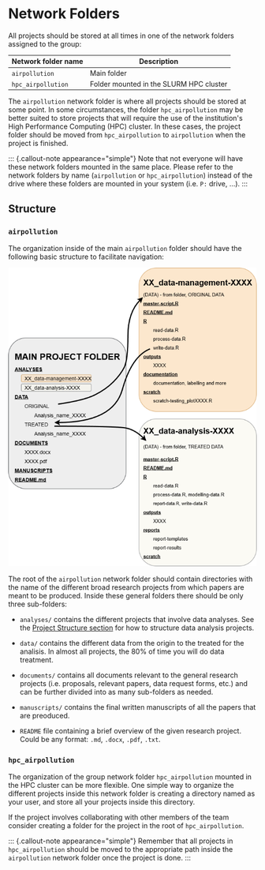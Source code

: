 # Network Folders

All projects should be stored at all times in one of the network folders assigned to the group:

| Network folder name | Description                             |
|---------------------|-----------------------------------------|
| `airpollution`      | Main folder                             |
| `hpc_airpollution`  | Folder mounted in the SLURM HPC cluster |

The `airpollution` network folder is where all projects should be stored at some point. In some circumstances, the folder `hpc_airpollution` may be better suited to store projects that will require the use of the institution's High Performance Computing (HPC) cluster. In these cases, the project folder should be moved from `hpc_airpollution` to `airpollution` when the project is finished.

::: {.callout-note appearance="simple"}
Note that not everyone will have these network folders mounted in the same place. Please refer to the network folders by name (`airpollution` or `hpc_airpollution`) instead of the drive where these folders are mounted in your system (i.e. `P:` drive, ...).
:::

## Structure

### `airpollution`

The organization inside of the main `airpollution` folder should have the following basic structure to facilitate navigation:

![](DIAGRAM_PROYECT_ESTRUCTURE.png)

The root of the `airpollution` network folder should contain directories with the name of the different broad research projects from which papers are meant to be produced. Inside these general folders there should be only three sub-folders:

* `analyses/` contains the different projects that involve data analyses. See the [Project Structure section](project-structure.md) for how to structure data analysis projects.

* `data/` contains the different data from the origin to the treated for the analisis. In almost all projects, the 80% of time you will do data treatment.

* `documents/` contains all documents relevant to the general research projects (i.e. proposals, relevant papers, data request forms, etc.) and can be further divided into as many sub-folders as needed.

* `manuscripts/` contains the final written manuscripts of all the papers that are preoduced.

* `README` file containing a brief overview of the given research project. Could be any format: `.md`, `.docx`, `.pdf`, `.txt`.

### `hpc_airpollution`

The organization of the group network folder `hpc_airpollution` mounted in the HPC cluster can be more flexible. One simple way to organize the different projects inside this network folder is creating a directory named as your user, and store all your projects inside this directory.

If the project involves collaborating with other members of the team consider creating a folder for the project in the root of `hpc_airpollution`.

::: {.callout-note appearance="simple"}
Remember that all projects in `hpc_airpollution` should be moved to the appropriate path inside the `airpollution` network folder once the project is done.
:::
